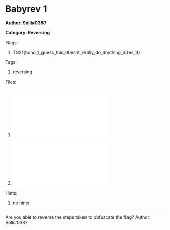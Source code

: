 # Babyrev 1
**Author: Solli#0387**

**Category: Reversing**

Flags:
1. TG21{hoho_1_guess_this_d0esnt_re4lly_do_4nything_d0es_1t}


Tags: 
1. reversing

Files: 
1. ![enc.py](./uploads/enc.py)
2. ![enc.txt](./uploads/enc.txt)

Hints: 
1. no hints


---
Are you able to reverse the steps taken to obfuscate the flag?
Author: Solli#0387

